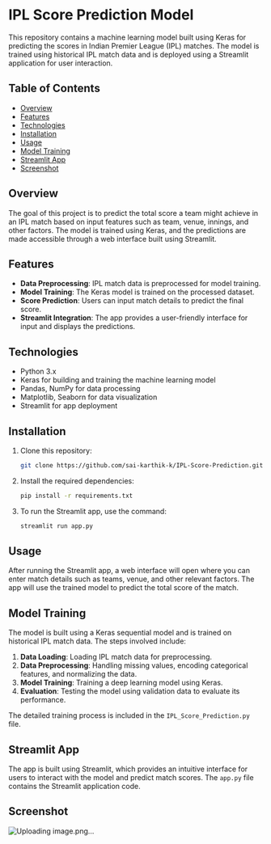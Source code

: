 # IPL Score Prediction Model

This repository contains a machine learning model built using Keras for predicting the scores in Indian Premier League (IPL) matches. The model is trained using historical IPL match data and is deployed using a Streamlit application for user interaction.

## Table of Contents
- [Overview](#overview)
- [Features](#features)
- [Technologies](#technologies)
- [Installation](#installation)
- [Usage](#usage)
- [Model Training](#model-training)
- [Streamlit App](#streamlit-app)
- [Screenshot](#Screenshot)

## Overview

The goal of this project is to predict the total score a team might achieve in an IPL match based on input features such as team, venue, innings, and other factors. The model is trained using Keras, and the predictions are made accessible through a web interface built using Streamlit.

## Features
- **Data Preprocessing**: IPL match data is preprocessed for model training.
- **Model Training**: The Keras model is trained on the processed dataset.
- **Score Prediction**: Users can input match details to predict the final score.
- **Streamlit Integration**: The app provides a user-friendly interface for input and displays the predictions.
  
## Technologies
- Python 3.x
- Keras for building and training the machine learning model
- Pandas, NumPy for data processing
- Matplotlib, Seaborn for data visualization
- Streamlit for app deployment

## Installation

1. Clone this repository:
    ```bash
    git clone https://github.com/sai-karthik-k/IPL-Score-Prediction.git
    ```

2. Install the required dependencies:
    ```bash
    pip install -r requirements.txt
    ```

3. To run the Streamlit app, use the command:
    ```bash
    streamlit run app.py
    ```

## Usage

After running the Streamlit app, a web interface will open where you can enter match details such as teams, venue, and other relevant factors. The app will use the trained model to predict the total score of the match.

## Model Training

The model is built using a Keras sequential model and is trained on historical IPL match data. The steps involved include:

1. **Data Loading**: Loading IPL match data for preprocessing.
2. **Data Preprocessing**: Handling missing values, encoding categorical features, and normalizing the data.
3. **Model Training**: Training a deep learning model using Keras.
4. **Evaluation**: Testing the model using validation data to evaluate its performance.

The detailed training process is included in the `IPL_Score_Prediction.py` file.

## Streamlit App

The app is built using Streamlit, which provides an intuitive interface for users to interact with the model and predict match scores. The `app.py` file contains the Streamlit application code.

## Screenshot
![Uploading image.png…]()

